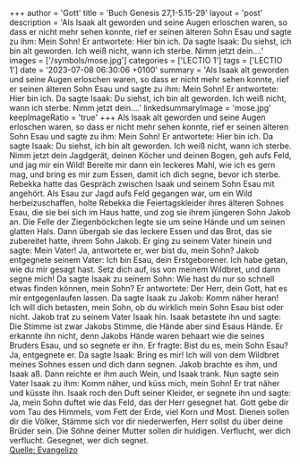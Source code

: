 +++
author = 'Gott'
title = 'Buch Genesis 27,1-5.15-29'
layout = 'post'
description = 'Als Isaak alt geworden und seine Augen erloschen waren, so dass er nicht mehr sehen konnte, rief er seinen älteren Sohn Esau und sagte zu ihm: Mein Sohn! Er antwortete: Hier bin ich. Da sagte Isaak: Du siehst, ich bin alt geworden. Ich weiß nicht, wann ich sterbe. Nimm jetzt dein....'
images = ['/symbols/mose.jpg']
categories = ['LECTIO 1']
tags = ['LECTIO 1']
date = '2023-07-08 06:30:06 +0100'
summary = 'Als Isaak alt geworden und seine Augen erloschen waren, so dass er nicht mehr sehen konnte, rief er seinen älteren Sohn Esau und sagte zu ihm: Mein Sohn! Er antwortete: Hier bin ich. Da sagte Isaak: Du siehst, ich bin alt geworden. Ich weiß nicht, wann ich sterbe. Nimm jetzt dein....'
linkedsummaryImage = 'mose.jpg'
keepImageRatio = 'true'
+++
Als Isaak alt geworden und seine Augen erloschen waren, so dass er nicht mehr sehen konnte, rief er seinen älteren Sohn Esau und sagte zu ihm: Mein Sohn! Er antwortete: Hier bin ich.
Da sagte Isaak: Du siehst, ich bin alt geworden. Ich weiß nicht, wann ich sterbe.
Nimm jetzt dein Jagdgerät, deinen Köcher und deinen Bogen, geh aufs Feld, und jag mir ein Wild!
Bereite mir dann ein leckeres Mahl, wie ich es gern mag, und bring es mir zum Essen, damit ich dich segne, bevor ich sterbe.<!--more-->
Rebekka hatte das Gespräch zwischen Isaak und seinem Sohn Esau mit angehört. Als Esau zur Jagd aufs Feld gegangen war, um ein Wild herbeizuschaffen,
holte Rebekka die Feiertagskleider ihres älteren Sohnes Esau, die sie bei sich im Haus hatte, und zog sie ihrem jüngeren Sohn Jakob an.
Die Felle der Ziegenböckchen legte sie um seine Hände und um seinen glatten Hals.
Dann übergab sie das leckere Essen und das Brot, das sie zubereitet hatte, ihrem Sohn Jakob.
Er ging zu seinem Vater hinein und sagte: Mein Vater! Ja, antwortete er, wer bist du, mein Sohn?
Jakob entgegnete seinem Vater: Ich bin Esau, dein Erstgeborener. Ich habe getan, wie du mir gesagt hast. Setz dich auf, iss von meinem Wildbret, und dann segne mich!
Da sagte Isaak zu seinem Sohn: Wie hast du nur so schnell etwas finden können, mein Sohn? Er antwortete: Der Herr, dein Gott, hat es mir entgegenlaufen lassen.
Da sagte Isaak zu Jakob: Komm näher heran! Ich will dich betasten, mein Sohn, ob du wirklich mein Sohn Esau bist oder nicht.
Jakob trat zu seinem Vater Isaak hin. Isaak betastete ihn und sagte: Die Stimme ist zwar Jakobs Stimme, die Hände aber sind Esaus Hände.
Er erkannte ihn nicht, denn Jakobs Hände waren behaart wie die seines Bruders Esau, und so segnete er ihn.
Er fragte: Bist du es, mein Sohn Esau? Ja, entgegnete er.
Da sagte Isaak: Bring es mir! Ich will von dem Wildbret meines Sohnes essen und dich dann segnen. Jakob brachte es ihm, und Isaak aß. Dann reichte er ihm auch Wein, und Isaak trank.
Nun sagte sein Vater Isaak zu ihm: Komm näher, und küss mich, mein Sohn!
Er trat näher und küsste ihn. Isaak roch den Duft seiner Kleider, er segnete ihn und sagte: Ja, mein Sohn duftet wie das Feld, das der Herr gesegnet hat.
Gott gebe dir vom Tau des Himmels, vom Fett der Erde, viel Korn und Most.
Dienen sollen dir die Völker, Stämme sich vor dir niederwerfen, Herr sollst du über deine Brüder sein. Die Söhne deiner Mutter sollen dir huldigen. Verflucht, wer dich verflucht. Gesegnet, wer dich segnet.<br> [Quelle: Evangelizo](https://evangeliumtagfuertag.org/DE/gospel)